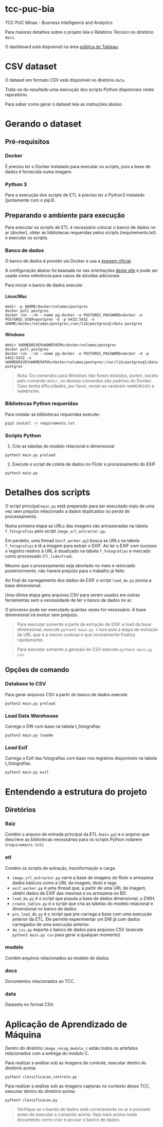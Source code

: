# tcc-puc-bia
TCC PUC Minas - Business Intelligence and Analytics

Para maiores detalhes sobre o projeto leia o Relatório Técnico no diretório `docs`.

O dashboard está disponível na área [pública do Tableau](https://public.tableau.com/app/profile/alessandro.lemser).

# CSV dataset

O dataset em formato CSV está disponível no diretório `data`.

Trata-se do resultado uma execução dos scripts Python disponíveis neste repositório.

Para saber como gerar o dataset leia as instruções abaixo.

# Gerando o dataset

## Pré-requisitos

### Docker

É preciso ter o Docker instalado para executar os scripts, pois a base de dados é fornecida numa imagem.

### Python 3

Para a execução dos scripts de ETL é preciso ter o Python3 instalado (juntamente com o pip3).

## Preparando o ambiente para execução

Para executar os scripts de ETL é necessário colocar o banco de dados no ar (docker), obter as bibliotecas requeridas
pelos scripts (requirements.txt) e executar os scripts.

### Banco de dados

O banco de dados é provido via Docker e usa a [imagem oficial](https://hub.docker.com/_/postgres).

A configuração abaixo foi baseada no nas orientações [deste site](https://hackernoon.com/dont-install-postgres-docker-pull-postgres-bee20e200198) e pode ser usada como referência para casos de dúvidas adicionais.

Para iniciar o banco de dados execute:

#### Linux/Mac

```
mkdir -p $HOME/docker/volumes/postgres
docker pull postgres
docker run --rm --name pg-docker -e POSTGRES_PASSWORD=docker -e POSTGRES_USER=postgres -d -p 6432:5432 -v $HOME/docker/volumes/postgres:/var/lib/postgresql/data postgres
```

#### Windows

```
mkdir %HOMEDRIVE%%HOMEPATH%/docker/volumes/postgres
docker pull postgres
docker run --rm --name pg-docker -e POSTGRES_PASSWORD=docker -d -p 5432:5432 -v %HOMEDRIVE%%HOMEPATH%/docker/volumes/postgres:/var/lib/postgresql/data postgres
```

> Nota: Os comandos para Windows não foram testados, porém, exceto pelo comando `mkdir`, os demais comandos são padrões do Docker. Caso tenha dificuldades, por favor, revise as variáveis `%HOMEDRIVE%` e `%HOMEPATH%`.

### Bibliotecas Python requeridas

Para instalar as bibliotecas requeridas execute:

`pip3 install -r requirements.txt`

### Scripts Python

1. Crie as tabelas do modelo relacional e dimensional

`python3 main.py preload`

2. Execute o script de coleta de dados no Flickr e processamento do EXIF

`python3 main.py`

# Detalhes dos scripts

O script principal `main.py` está preparado para ser executado mais de uma vez sem prejuízo relacionado a dados duplicados ou perda de processamento.

Numa primeira etapa as URLs das imagens são armazenadas na tabela `f_fotografias` pelo script `image_url_extractor.py`.

Em paralelo, uma thread (`exif_worker.py`) busca as URLs na tabela `f_fotografias` e lê a imagem para extrair o EXIF. Ao ler o EXIF com sucesso o registro relativo à URL é atualizado na tabela `f_fotografias` e mercado como processado (`fl_lido=True`).

Mesmo que o processamento seja abortado no meio e reiniciado posteriormente, não haverá prejuízo para o trabalho já feito.

Ao final do carregamento dos dados de EXIF o script `load_dw.py` povoa a base dimensional.

Uma última etapa gera arquivos CSV para serem usados em outras ferramentas sem a necessidade de ter o banco de dados no ar.

O processo pode ser executado quantas vezes for necessário. A base dimensional irá evoluir sem prejuízo.

> Para executar somente a parte de extração de EXIF e load da base dimensional, execute `python3 main.py X` isso pula a etapa
de extração da URL que é a menos custosa e que normalmente finaliza rapidamente.

> Para executar somente a geração do CSV execute `python3 main.py csv`.


## Opções de comando

### Database to CSV

Para gerar arquivos CSV a partir do banco de dados execute:

`python3 main.py preload`

### Load Data Warehouse

Carrega o DW com base na tabela t_fotografias

`python3 main.py loaddw`

### Load Exif

Carrega o Exif das fotografias com base nos registros disponíveis na tabela t_fotografias.

`python3 main.py exif`

# Entendendo a estrutura do projeto

## Diretórios

### Raiz

Contém o arquivo de entrada principal da ETL (`main.py`) e o arquivo que descreve as bibliotecas
necessárias para os scripts Python rodarem (`requirements.txt`).

### etl

Contém os scripts de extração, transformação e carga.

* `image_url_extractor.py` varre a base de imagens do flickr e armazena dados básicos como a URL da imagem, titulo e tags.
* `exif_worker.py` é uma thread que, a partir de uma URL de imagem, obtém dados de EXIF das mesmas e os armazena no BD.
* `load_dw.py` é o script que popula a base de dados dimensional, o DWH.
* `create_tables.py` é o script que cria as tabelas do modelo relacional e dimensional no banco de dados.
* `pre_load_db.py` é o script que pre-carrega a base com uma execução anterior da ETL. Ele permite experimentar um DW já
com dados carregados de uma execução anterior.
* `dw_csv.py` exporta o banco de dados para arquivos CSV (execute `python3 main.py csv` para gerar a qualquer momento).

### modelo

Contém arquivos relacionados ao modelo de dados.

### docs

Documentos relacionados ao TCC.

### data

Datasets no format CSV.

# Aplicação de Aprendizado de Máquina

Dentro do diretório `image_recog_modulo_c` estão todos os artefatos relacionados com a entrega do módulo C.

Para realizar a análise sob as imagens de controle, executar dentro do diretório acima:

```
python3 classificacao_controle.py
```

Para realizar a análise sob as imagens capturas no contexto desse TCC, executar dentro do diretório acima:

```
python3 classificacao.py
```

> Verifique se o bando de dados está corretamente no ar e povoado antes de executar o comando acima. Veja mais acima neste documento como criar e povoar o banco de dados.

